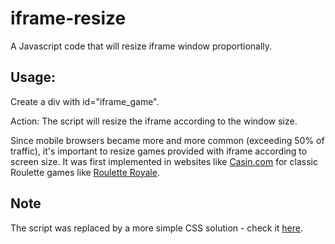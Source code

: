 # iframe-resize
A Javascript code that will resize iframe window proportionally.

## Usage: 

Create a div with id="iframe_game".

Action: The script will resize the iframe according to the window size.

Since mobile browsers became more and more common (exceeding 50% of traffic), it's important to resize games provided with iframe according to screen size.
It was first implemented in websites like <a href="http://www.casin.com/">Casin.com</a> for classic Roulette games like <a href="http://www.casin.com/roulette-royale.html">Roulette Royale</a>.

## Note
The script was replaced by a more simple CSS solution - check it [here](https://github.com/RonGamer/responsive-embed). 





